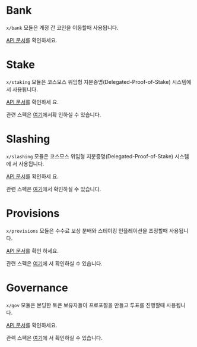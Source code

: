 # Bank

`x/bank` 모듈은 계정 간 코인을 이동할때 사용됩니다.

[API 문서](https://godoc.org/github.com/cosmos/cosmos-sdk/x/bank)를 확인하세요.

# Stake

`x/staking` 모듈은 코스모스 위임형 지분증명(Delegated-Proof-of-Stake) 시스템에서
사용됩니다.

[API 문서](https://godoc.org/github.com/cosmos/cosmos-sdk/x/staking)를 확인하세
요.

관련 스펙은
[여기](https://github.com/cosmos/cosmos-sdk/tree/master/docs/spec/staking)에서확
인하실 수 있습니다.

# Slashing

`x/slashing` 모듈은 코스모스 위임형 지분증명(Delegated-Proof-of-Stake) 시스템에
서 사용됩니다.

[API 문서](https://godoc.org/github.com/cosmos/cosmos-sdk/x/slashing)를 확인하세
요.

관련 스펙은
[여기](https://github.com/cosmos/cosmos-sdk/tree/master/docs/spec/slashing)에서
확인하실 수 있습니다.

# Provisions

`x/provisions` 모듈은 수수료 보상 분배와 스테이킹 인플레이션을 조정할때 사용됩니
다.

[API 문서](https://godoc.org/github.com/cosmos/cosmos-sdk/x/distribution)를 확인
하세요.

관련 스펙은
[여기](https://github.com/cosmos/cosmos-sdk/tree/master/docs/spec/distribution)에
서 확인하실 수 있습니다.

# Governance

`x/gov` 모듈은 본딩한 토큰 보유자들이 프로포절을 만들고 투표를 진행할때 사용됩니
다.

[API 문서](https://godoc.org/github.com/cosmos/cosmos-sdk/x/gov)를 확인하세요.

관렉 스펙은
[여기](https://github.com/cosmos/cosmos-sdk/tree/master/docs/spec/governance)에
서 확인하실 수 있습니다.
